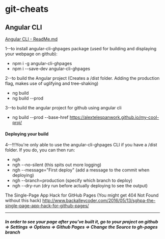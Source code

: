 # git-cheats

## Angular CLI

[Angular CLI - ReadMe.md](https://github.com/angular/angular-cli/blob/master/README.md)

1--to install angular-cli-ghpages package (used for building and displaying your webpage on github):
* npm i -g angular-cli-ghpages
* npm i --save-dev angular-cli-ghpages

2--to build the Angular project (Creates a /dist folder. Adding the production flag, makes use of uglifying and tree-shaking)
* ng build
* ng build --prod 

3--to build the angular project for github using angular cli 
* ng build --prod --base-href https://alextelespanwork.github.io/my-cool-proj/

#### Deploying your build

4--!!!You're only able to use the angular-cli-ghpages CLI if you have a /dist folder. If you do, you can then run: 
* ngh  
* ngh --no-silent  (this spits out more logging)
* ngh --message="First deploy" (add a message to the commit when deploying)
* ngh --branch=production (specify which branch to deploy)
* ngh --dry-run (dry run before actually deploying to see the output)

The Single-Page App Hack for GitHub Pages (You might get 404 Not Found without this hack)
http://www.backalleycoder.com/2016/05/13/sghpa-the-single-page-app-hack-for-github-pages/

--------------------------------------

##### In order to see your page after you've built it, go to your project on github => Settings => Options => Github Pages => Change the Source to gh-pages branch